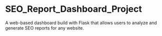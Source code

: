 # SEO_Report_Dashboard_Project
A web-based dashboard build with Flask that allows users to analyze and generate SEO reports for any website.
